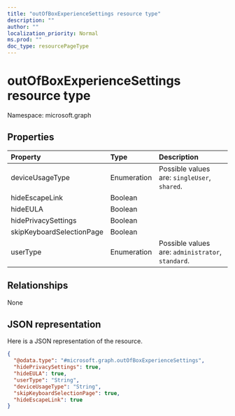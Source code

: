 ```yaml
---
title: "outOfBoxExperienceSettings resource type"
description: ""
author: ""
localization_priority: Normal
ms.prod: ""
doc_type: resourcePageType
---
```


# outOfBoxExperienceSettings resource type


Namespace: microsoft.graph



## Properties
|Property|Type|Description|
|:---|:---|:---|
|deviceUsageType|Enumeration| Possible values are: `singleUser`, `shared`.|
|hideEscapeLink|Boolean||
|hideEULA|Boolean||
|hidePrivacySettings|Boolean||
|skipKeyboardSelectionPage|Boolean||
|userType|Enumeration| Possible values are: `administrator`, `standard`.|

## Relationships
None

## JSON representation
Here is a JSON representation of the resource.
<!-- {
  "blockType": "resource",
  "@odata.type": "microsoft.graph.outOfBoxExperienceSettings"
}
-->
``` json
{
  "@odata.type": "#microsoft.graph.outOfBoxExperienceSettings",
  "hidePrivacySettings": true,
  "hideEULA": true,
  "userType": "String",
  "deviceUsageType": "String",
  "skipKeyboardSelectionPage": true,
  "hideEscapeLink": true
}
```

